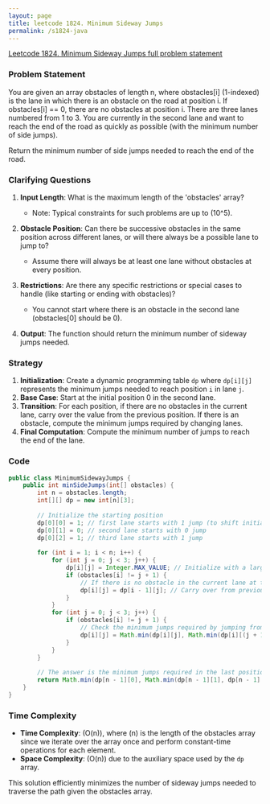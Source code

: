 ```yaml
---
layout: page
title: leetcode 1824. Minimum Sideway Jumps
permalink: /s1824-java
---
```

[Leetcode 1824. Minimum Sideway Jumps full problem statement](https://algoadvance.github.io/algoadvance/l1824)
### Problem Statement

You are given an array obstacles of length n, where obstacles[i] (1-indexed) is the lane in which there is an obstacle on the road at position i. If obstacles[i] == 0, there are no obstacles at position i. There are three lanes numbered from 1 to 3. You are currently in the second lane and want to reach the end of the road as quickly as possible (with the minimum number of side jumps).

Return the minimum number of side jumps needed to reach the end of the road.

### Clarifying Questions
1. **Input Length**: What is the maximum length of the 'obstacles' array?
   - Note: Typical constraints for such problems are up to \(10^5\).

2. **Obstacle Position**: Can there be successive obstacles in the same position across different lanes, or will there always be a possible lane to jump to?
   - Assume there will always be at least one lane without obstacles at every position.

3. **Restrictions**: Are there any specific restrictions or special cases to handle (like starting or ending with obstacles)?
   - You cannot start where there is an obstacle in the second lane (obstacles[0] should be 0).

4. **Output**: The function should return the minimum number of sideway jumps needed.

### Strategy
1. **Initialization**: Create a dynamic programming table `dp` where `dp[i][j]` represents the minimum jumps needed to reach position `i` in lane `j`.
2. **Base Case**: Start at the initial position 0 in the second lane.
3. **Transition**: For each position, if there are no obstacles in the current lane, carry over the value from the previous position. If there is an obstacle, compute the minimum jumps required by changing lanes.
4. **Final Computation**: Compute the minimum number of jumps to reach the end of the lane.

### Code

```java
public class MinimumSidewayJumps {
    public int minSideJumps(int[] obstacles) {
        int n = obstacles.length;
        int[][] dp = new int[n][3];
        
        // Initialize the starting position
        dp[0][0] = 1; // first lane starts with 1 jump (to shift initially)
        dp[0][1] = 0; // second lane starts with 0 jump
        dp[0][2] = 1; // third lane starts with 1 jump
        
        for (int i = 1; i < n; i++) {
            for (int j = 0; j < 3; j++) {
                dp[i][j] = Integer.MAX_VALUE; // Initialize with a large number
                if (obstacles[i] != j + 1) {
                    // If there is no obstacle in the current lane at the current position
                    dp[i][j] = dp[i - 1][j]; // Carry over from previous position in the same lane
                }
            }
            for (int j = 0; j < 3; j++) {
                if (obstacles[i] != j + 1) {
                    // Check the minimum jumps required by jumping from other lanes
                    dp[i][j] = Math.min(dp[i][j], Math.min(dp[i][(j + 1) % 3], dp[i][(j + 2) % 3]) + 1);
                }
            }
        }
        
        // The answer is the minimum jumps required in the last position among all lanes
        return Math.min(dp[n - 1][0], Math.min(dp[n - 1][1], dp[n - 1][2]));
    }
}
```

### Time Complexity
- **Time Complexity**: \(O(n)\), where \(n\) is the length of the obstacles array since we iterate over the array once and perform constant-time operations for each element.
- **Space Complexity**: \(O(n)\) due to the auxiliary space used by the `dp` array.

This solution efficiently minimizes the number of sideway jumps needed to traverse the path given the obstacles array.